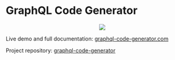 # GraphQL Code Generator

<p align="center">
    <img src="https://github.com/dotansimha/graphql-code-generator/blob/master/logo.png?raw=true" />
</p>

Live demo and full documentation: [graphql-code-generator.com](https://graphql-code-generator.com)

Project repository: [graphql-code-generator](https://github.com/dotansimha/graphql-code-generator)
